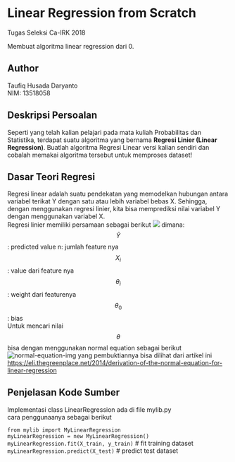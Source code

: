 # Linear Regression from Scratch
Tugas Seleksi Ca-IRK 2018

Membuat algoritma linear regression dari 0.

## Author
Taufiq Husada Daryanto<br>
NIM: 13518058

## Deskripsi Persoalan
Seperti yang telah kalian pelajari pada mata kuliah Probabilitas dan Statistika, terdapat suatu algoritma yang bernama <b>Regresi Linier (Linear Regression)</b>. Buatlah algoritma Regresi Linear versi kalian sendiri dan cobalah memakai algoritma tersebut untuk memproses dataset!

## Dasar Teori Regresi
Regresi linear adalah suatu pendekatan yang memodelkan hubungan antara variabel terikat Y dengan satu atau lebih variabel bebas X. Sehingga, dengan menggunakan regresi linier, kita bisa memprediksi nilai variabel Y dengan menggunakan variabel X.<br>
Regresi linier memiliki persamaan sebagai berikut
<img src="https://render.githubusercontent.com/render/math?math=\hat{Y} = {\theta_0} + {\theta_1} X_i + ... + {\theta_1} X_n">
dimana:
$$\hat{Y}$$: predicted value
n: jumlah feature nya
$$X_i$$: value dari feature nya
$$\theta_i$$: weight dari featurenya
$$\theta_0$$: bias
<br>
Untuk mencari nilai $$\theta$$ bisa dengan menggunakan normal equation sebagai berikut
<img src="https://eli.thegreenplace.net/images/math/20baabd9d33dcd26003bc44c7d81ba39e1ad4caa.png" alt="normal-equation-img">
yang pembuktiannya bisa dilihat dari artikel ini https://eli.thegreenplace.net/2014/derivation-of-the-normal-equation-for-linear-regression

## Penjelasan Kode Sumber
Implementasi class LinearRegression ada di file mylib.py <br>
cara penggunaanya sebagai berikut <br>

`from mylib import MyLinearRegression` <br>
`myLinearRegression = new MyLinearRegression()` <br>
`myLinearRegression.fit(X_train, y_train)`        # fit training dataset <br>
`myLinearRegression.predict(X_test)`              # predict test dataset <br>
